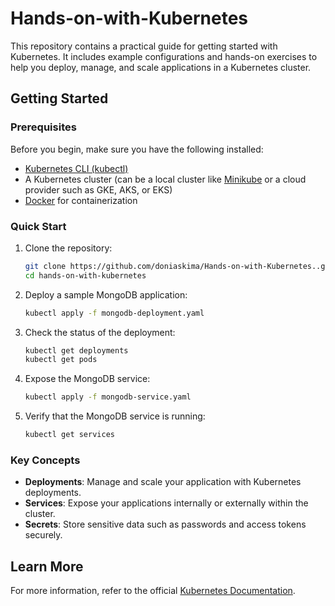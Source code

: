 # Hands-on-with-Kubernetes

This repository contains a practical guide for getting started with Kubernetes. It includes example configurations and hands-on exercises to help you deploy, manage, and scale applications in a Kubernetes cluster.

## Getting Started

### Prerequisites

Before you begin, make sure you have the following installed:

- [Kubernetes CLI (kubectl)](https://kubernetes.io/docs/tasks/tools/install-kubectl/)
- A Kubernetes cluster (can be a local cluster like [Minikube](https://minikube.sigs.k8s.io/docs/start/) or a cloud provider such as GKE, AKS, or EKS)
- [Docker](https://www.docker.com/) for containerization

### Quick Start

1. Clone the repository:

    ```bash
    git clone https://github.com/doniaskima/Hands-on-with-Kubernetes..git
    cd hands-on-with-kubernetes
    ```

2. Deploy a sample MongoDB application:

    ```bash
    kubectl apply -f mongodb-deployment.yaml
    ```

3. Check the status of the deployment:

    ```bash
    kubectl get deployments
    kubectl get pods
    ```

4. Expose the MongoDB service:

    ```bash
    kubectl apply -f mongodb-service.yaml
    ```

5. Verify that the MongoDB service is running:

    ```bash
    kubectl get services
    ```

### Key Concepts

- **Deployments**: Manage and scale your application with Kubernetes deployments.
- **Services**: Expose your applications internally or externally within the cluster.
- **Secrets**: Store sensitive data such as passwords and access tokens securely.

## Learn More

For more information, refer to the official [Kubernetes Documentation](https://kubernetes.io/docs/).

 